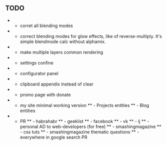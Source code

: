 ## TODO
* - corret all blending modes
* - correct blending modes for glow effects, like of reverse-multiply. It's simple blendmode calc without alphamix.
* - make multiple layers common rendering
* - settings confine
* - configurator panel
* - clipboard appendix instead of clear
* - promo page with donate
* - my site minimal working version
** - Projects entities
** - Blog entities
* - PR
** - habrahabr
** - geeklist
** - facebook
** - vk
** - lj
** - personal AD to web-developers (for free)
** - smashingmagazine
** - css tuts 
** - smashingmagazine thematic questions
** - everywhere in google search PR